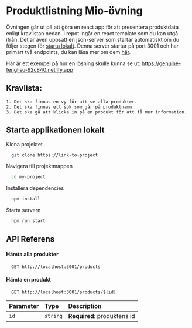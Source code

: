 # Produktlistning Mio-övning

Övningen går ut på att göra en react app för att presentera produktdata enligt kravlistan nedan. I repot ingår en react template som du kan utgå ifrån. Det är även uppsatt en json-server som startar automatiskt om du följer stegen för [starta lokalt](#starta-applikationen-lokalt). Denna server startar på port 3001 och har primärt två endpoints, du kan läsa mer om dem [här](#api-referens).

Här är ett exempel på hur en lösning skulle kunna se ut: https://genuine-fenglisu-92c840.netlify.app

## Kravlista:

    1. Det ska finnas en vy för att se alla produkter.
    2. Det ska finnas ett sök som går på produktnamn.
    3. Det ska gå att klicka in på en produkt för att få mer information.


## Starta applikationen lokalt

Klona projektet

```bash
  git clone https://link-to-project
```

Navigera till projektmappen

```bash
  cd my-project
```

Installera dependencies

```bash
  npm install
```

Starta servern

```bash
  npm run start
```


## API Referens

#### Hämta alla produkter

```http
  GET http://localhost:3001/products
```

#### Hämta en produkt

```http
  GET http://localhost:3001/products/${id}
```

| Parameter | Type     | Description                       |
| :-------- | :------- | :-------------------------------- |
| `id`      | `string` | **Required**: produktens id  |
